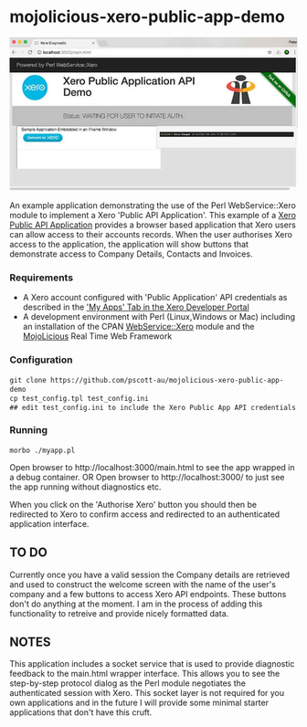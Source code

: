 # mojolicious-xero-public-app-demo

![App Screenshot](docs/xero_public_api_demo.jpg?raw=true "Screenshot")



An example application demonstrating the use of the Perl WebService::Xero module to implement a Xero 'Public API Application'.
This example of a [Xero Public API Application](https://developer.xero.com/documentation/getting-started/public-applications/) provides a browser based application that Xero users can allow access to their accounts records. When the user authorises Xero access to the application, the application will show buttons that demonstrate access to Company Details, Contacts and Invoices.

### Requirements

  - A Xero account configured with 'Public Application' API credentials as described in the ['My Apps' Tab in the Xero Developer Portal](https://app.xero.com/Application)
  - A development environment with Perl (Linux,Windows or Mac) including an installation of the CPAN [WebService::Xero](http://search.cpan.org/~localshop/WebService-Xero/) module and the [MojoLicious](http://search.cpan.org/~sri/Mojolicious/) Real Time Web Framework

### Configuration

    git clone https://github.com/pscott-au/mojolicious-xero-public-app-demo
    cp test_config.tpl test_config.ini 
    ## edit test_config.ini to include the Xero Public App API credentials
    
### Running

    morbo ./myapp.pl
    
Open browser to http://localhost:3000/main.html to see the app wrapped in a debug container.
  OR
Open browser to http://localhost:3000/ to just see the app running without diagnostics etc.

When you click on the 'Authorise Xero' button you should then be redirected to Xero to confirm access and redirected to an authenticated application interface.


## TO DO

Currently once you have a valid session the Company details are retrieved and used to construct the welcome screen with the name of the user's company and a few buttons to access Xero API endpoints. These buttons don't do anything at the moment. I am in the process of adding this functionality to retreive and provide nicely formatted data.

## NOTES

This application includes a socket service that is used to provide diagnostic feedback to the main.html wrapper interface. This allows you to see the step-by-step protocol dialog as the Perl module negotiates the authenticated session with Xero. This socket layer is not required for you own applications and in the future I will provide some minimal starter applications that don't have this cruft.

